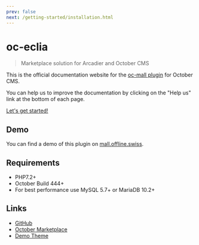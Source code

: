 ```yaml
---
prev: false
next: /getting-started/installation.html
---
```


# oc-eclia

> Marketplace solution for Arcadier and October CMS

This is the official documentation website for the [oc-mall plugin](https://github.com/OFFLINE-GmbH/oc-mall-plugin) for October CMS.

You can help us to improve the documentation by clicking on the "Help us" link at the bottom of each page.

[Let's get started!](/getting-started/installation.md)

## Demo

You can find a demo of this plugin on [mall.offline.swiss](https://mall.offline.swiss).

## Requirements

* PHP7.2+
* October Build 444+
* For best performance use MySQL 5.7+ or MariaDB 10.2+

## Links

* [GitHub](https://github.com/OFFLINE-GmbH/oc-mall-plugin)
* [October Marketplace](https://octobercms.com/plugin/offline-mall)
* [Demo Theme](https://github.com/OFFLINE-GmbH/oc-mall-theme)
